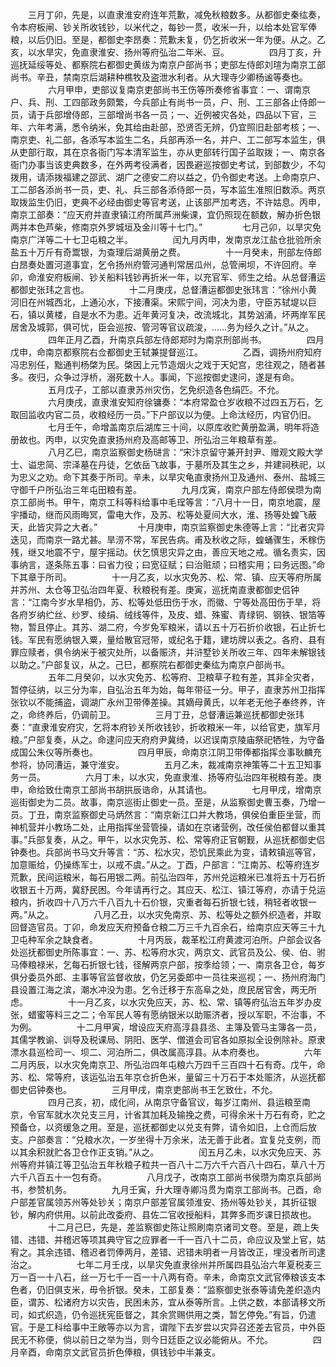 <!-- { "loadSidebar": true } -->
　　三月丁卯，先是，以直隶淮安府连年荒歉，减免秋粮数多。从都御史秦纮奏，令本府板闸、钞关所收钱钞，以米代之，每钞一贯，收米一升，以给本处官军俸粮，以后仍旧。至是，都御史李昂奏：荒歉未复，仍乞折收米一年为便。从之。乙亥，以水旱灾，免直隶淮安、扬州等府弘治二年米、豆。
　　
　　四月丁亥，升巡抚延绥等处、都察院右都御史黄绂为南京户部尚书；吏部左侍郎刘瑄为南京工部尚书。辛丑，禁南京后湖耕种樵牧及盗泄水利者。从大理寺少卿杨谧等奏也。
　　
　　六月甲申，吏部议复南京吏部尚书王伤等所奏修省事宜：一、谓南京户、兵、刑、工四部政务颇繁，今兵部止有尚书一员，户、刑、工三部各止侍郎一员，请于兵部增侍郎，三部增尚书各一员；一、近例被灾各处，四品以下官，三年、六年考满，悉令纳米，免其给由赴部，恐贤否无辨，仍宜照旧赴部考核；一、南京吏、礼二部，各添写本监生二名，兵部再添一名，并户、工二部写本监生，俱从吏部行取，其在京各衙门写本清军监生，亦从吏部转行国子监取拨；一、南京各衙门办事当该吏典数多，在外两考役满者，因畏避巡按御史考试，到部数少，不勾拨用，请添拨福建之邵武、湖广之德安二府以益之，仍令御史考送。上命南京户、工二部各添尚书一员，吏、礼、兵三部各添侍郎一员，写本监生准照旧数添。两京取拨监生仍旧，吏典不必经由御史等官考送，止该部严加考选，不许姑息。丙申，南京工部奏：“应天府并直隶镇江府所属芦洲柴课，宜仍照现在额数，解办折色银两并本色芦柴，修南京外罗城垣及金川等十七门。”
　　
　　七月己卯，以旱灾免南京广洋等二十七卫屯粮之半。
　　
　　闰九月丙申，发南京龙江盐仓批验所余盐五十万斤有奇鬻银，为查理后湖黄册之费。
　　
　　十一月癸未，刑部左侍郎白昂奏处置河道事宜，乞令扬州府管河通判常居瓜州，总管闸坝，不许回府。辛卯，命淮安府板闸、钞关船料钱钞再折米一年，以充官军、师生之给。从总督漕运都御史张玮之言也。
　　
　　十二月庚戌，总督漕运都御史张玮言：“徐州小黄河旧在州城西北，上通沁水，下接漕渠。宋熙宁间，河决为患，守臣苏轼堤以巨石，镇以黄楼，自是水不为患。近年黄河复决，改流城北，其势汹涌，坏两岸军民居舍及城郭，俱可忧，臣会巡按、管河等官议疏浚，……务为经久之计。”从之。
　　
　　四年正月乙酉，升南京兵部左侍郎郑时为南京刑部尚书。
　　
　　四月戊申，命南京都察院右佥都御史王轼兼提督巡江。
　　
　　乙酉，调扬州府知府冯忠别任，黜通判杨棨为民。棨因上元节造烟火之戏于天妃宫，忠往观之，随者甚多。夜归，众争过浮桥，溺死数十人。事闻，下巡按御史逮问，遂是有命。
　　
　　五月戊子，工部以直隶苏州灾伤，乞免织造各色绢匹。不允。
　　
　　六月庚戌，直隶淮安知府徐镛奏：“本府常盈仓岁收粮不过四五万石，乞取回监收内官二员，收粮经历一员。”下户部议以为便。上命汰经历，内官仍旧。
　　
　　七月壬午，命增盖南京后湖库三十间，以原库收贮黄册盈满，明年将造册故也。丙申，以灾免直隶扬州府及高邮等卫、所弘治三年粮草有差。
　　
　　八月乙巳，南京监察御史杨琎言：“宋汴京留守兼开封尹、赠观文殿大学士、谥忠简、宗泽墓在丹徒，乞依岳飞故事，于墓所及其生之乡，并建祠秩祀，以为忠义之劝。命下其奏于所司。辛未，以旱灾龟直隶扬州卫及通州、泰州、盐城三守御千户所弘治三年屯田粮有差。
　　
　　九月戊寅，南京户部左侍郎侯瓒为南京工部尚书。甲午，南京工科等科给事中毛珵等言：“八月十一日，南京地震，屋宇播动，继而风雨晦冥，雷电大作，及苏、松等处夏间大水，淮、扬等处蝗飞蔽天，此皆灾异之大者。”
　　
　　十月庚申，南京监察御史朱德等上言：“比者灾异迭见，而南京一路尤甚。旱涝不常，军民告病。甫及秋收之际，蝗蛹骤生，禾稼伤残，继又地震不宁，屋宇摇动。伏乞慎思灾异之由，善应天地之戒。循名责实，因事纳言，遂条陈五事：曰省力役；曰宽征赋；曰治赃顽；曰稽实用；曰务远图。”命下其章于所司。
　　
　　十一月乙亥，以水灾免苏、松、常、镇、应天等府所属并苏州、太仓等卫弘治四年夏、秋粮税有差。庚寅，巡抚南直隶都御史侣钟言：“江南今岁水旱相仍，苏、松等处低田伤于水，而徽、宁等处高田伤于旱，将各府岁纳纻丝、纱罗、绫绢、绒线等件，及皮、蜡、殊蜜、青绿铜、钢铁、银箔等物，暂且停止。其苏、湖二府，今岁免军粮米，请以五十万石折价收银，石止折七钱。军民有愿纳银入粟，量给散官冠带，或纪名于籍，建坊牌以表之。各府、县有罪应赎者，俱令纳米于被灾处所，以备赈济，并浒墅钞关所收三年、四年未解银钱以助之。”户部复议，从之。己巳，都察院右都御史秦纮为南京户部尚书。
　　
　　五年二月癸卯，以水灾免苏、松等府、卫粮草子粒有差，其非全灾者，暂停征纳，以三分为率，自弘治五年为始，每年带征一分。甲子，直隶苏州卫指挥张钦以不能捕盗，调湖广永州卫带俸差操。其嫡母黄氏，以年老无他子奉终养，许之，命终养后，仍调前卫。
　　
　　三月丁丑，总督漕运兼巡抚都御史张玮奏：“直隶淮安府灾，乞将本府钞关所收钱钞，折收粮米一年，以给官吏，旗军月粮。”户部复奏，从之。命逮问应天府府尹冀绮，以迟误南京陵庙祭祀牺牲，为守备成国公朱仪等所奏也。
　　
　　四月甲辰，命南京江阴卫带俸都指挥佥事耿麟充参将，协同漕运，兼守淮安。
　　
　　五月乙未，裁减南京神策等二十五卫知事务一员。
　　
　　六月丁未，以水灾，免直隶淮、扬等府弘治四年税粮有差。庚申，命给致仕南京工部尚书胡拱辰诰命，从其请也。
　　
　　七月甲戌，增南京巡街御史为二员。故事，南京巡街止御史一员。至是，从监察御史曹玉奏，乃增一员。丁丑，南京监察御史马炳然言：“南京新江口并大教场，俱侯伯重臣坐营，而神机营并小教场二处，止用指挥坐营管操，请如在京诸营例，改任侯伯都督以重其事。”兵部复奏，从之。甲午，以水灾免苏、松、常等府正官朝觐，从巡抚都御史侣钟奏也。兵部尚书马文升等言：“苏、松水灾，恐饥民乘此为变，请敕镇巡等官，加意赈给，仍操练军士，以戒不虞。”从之。丁酉，户部言：“江南苏、松等府连岁荒歉，民间运粮米，每石用银二两。前弘治四年，苏州兑运粮米已准将五十万石折收银五十万两，冀舒民困。今年请再行之。其应天、松江、镇江等府，亦请于兑运粮内，折收四十八万六千八百九十石价银，灾重者每石折银七钱，稍轻者收银一两。”从之。
　　
　　八月乙丑，以水灾免南京、苏、松等处之额外织造者，并取回督造官员。丁卯，命发应天府预备仓粮二万三千九百余石，给南京应天等三十九卫屯种军余之缺食者。
　　
　　十月丙辰，裁革松江府黄渡河泊所。户部会议各处巡抚都御史所陈事宜：一、苏、松等府水灾，两京文、武官员及公、侯、伯、驸马俸粮禄米，乞每石折银七钱，径解两京户部，按季给领；一、南京各卫仓，每岁俱分委员外郎、主事等官监督收放，仍乞另委郎中一员往来巡视；一、扬州府海门县设置江海之滨，潮水冲没为患。乞令迁移于东高阜之处，庶民居官舍，两无所虑。
　　
　　十一月乙亥，以水灾免应天，苏、松、常、镇等府弘治五年岁办皮张，蜡蜜等料三之二；令军民人等有愿纳银米以助赈济者，授以军职，不治事，不为例。
　　
　　十二月甲寅，增设应天府高淳县县丞、主簿及管马主簿各一员，其儒学教谕、训导及税课局、阴阳、医学、僧道会司官各如原拟全设例除补。原隶漂水县巡检司一、坝二、河泊所二，俱改属高淳县。从本府奏也。
　　
　　六年二月丙辰，以水灾免南京卫、所弘治四年屯粮六万四千三百四十石有奇。戊午，命苏、松、常等府，该运弘治五年京仓折色米，量留三十万石于本处赈济，从巡抚都御史侣钟奏也。
　　
　　三月甲戌，南京吏部尚书王乞致仕，不允。
　　
　　四月己亥，初，成化间，从南京守备官议，每岁江南州、县运粮至南京，令官军就水次兑支三月，计省其加耗及输挽之费，可得余米十万石有奇，贮之预备仓，以资缓急之用。至是，巡抚都御史以兑支有弊，请令如旧，上仓而后放支。户部奏言：“兑粮水次，一岁坐得十万余米，法无善于此者。宜复兑支例，而以其余积就贮各卫仓作正支销。”从之。
　　
　　闰五月乙未，以水灾免应天、苏州等府并镇江等卫弘治五年秋粮子粒共一百八十二万六千六百八十四石，草八十万六千八百五十一包有奇。
　　
　　八月戊子，改南京工部尚书侯瓒为南京兵部尚书，参赞机务。
　　
　　九月壬寅，升大理寺卿冯贯为南京工部尚书。己酉，命户部差官属领苏州等处钞关；南京户部差官属领淮安、扬州等处钞关，其折征银钞，解内府供用。以前此改委府、县佐二官收授船料，其弊多而岁课日损故也。
　　
　　十二月己巳，先是，差监察御史陈让照刷南京诸司文卷。至是，疏上失错、违错、并稽迟等项其典守官之应罪者一千一百八十二员，命应议及堂上官，姑宥之。其余违错、稽迟者罚俸两月，差错、迟错未明者一月皆改正，埋没者所司逮治之。
　　
　　七年二月壬戌，以旱灾免直隶徐州并所属四县弘治六年夏税麦三万一百一十八石，丝一万七千一百一十八两有奇。辛未，命南京文武官俸粮该支本色者，仍旧俱支米，毋令折银。癸未，工部复奏：“监察御史张泰等请免差织造内臣，谓苏、松诸府方以灾告，民困未苏，宜从泰等所言。上供之数，本部请移文所司，如式织造，仍令巡抚宪臣督之，其余赏赐供用之类，暂乞停免。”有旨，仍遣官。于是工科给事中王敞等亦以为言，谓陛下去岁尝以灾异召还差去官员，中外臣民无不称便，倘以前日之举为当，则今日廷臣之议必能俯从。不允。
　　
　　四月辛酉，命南京文武官员折色俸粮，俱钱钞中半兼支。
　　

